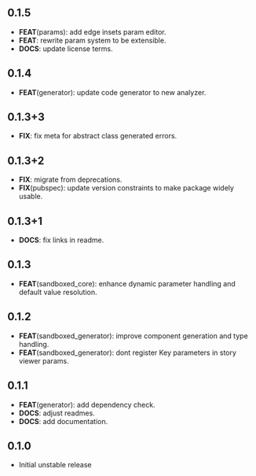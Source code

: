 ## 0.1.5

 - **FEAT**(params): add edge insets param editor.
 - **FEAT**: rewrite param system to be extensible.
 - **DOCS**: update license terms.

## 0.1.4

 - **FEAT**(generator): update code generator to new analyzer.

## 0.1.3+3

 - **FIX**: fix meta for abstract class generated errors.

## 0.1.3+2

 - **FIX**: migrate from deprecations.
 - **FIX**(pubspec): update version constraints to make package widely usable.

## 0.1.3+1

 - **DOCS**: fix links in readme.

## 0.1.3

 - **FEAT**(sandboxed_core): enhance dynamic parameter handling and default value resolution.

## 0.1.2

 - **FEAT**(sandboxed_generator): improve component generation and type handling.
 - **FEAT**(sandboxed_generator): dont register Key parameters in story viewer params.

## 0.1.1

 - **FEAT**(generator): add dependency check.
 - **DOCS**: adjust readmes.
 - **DOCS**: add documentation.

## 0.1.0

- Initial unstable release
